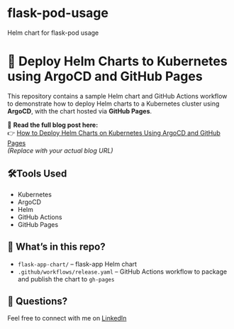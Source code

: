 # flask-pod-usage
Helm chart for flask-pod usage

# 🚀 Deploy Helm Charts to Kubernetes using ArgoCD and GitHub Pages

This repository contains a sample Helm chart and GitHub Actions workflow to demonstrate how to deploy Helm charts to a Kubernetes cluster using **ArgoCD**, with the chart hosted via **GitHub Pages**.

📘 **Read the full blog post here:**  
👉 [How to Deploy Helm Charts on Kubernetes Using ArgoCD and GitHub Pages]([(https://dhruv4503.hashnode.dev/github-pages-as-a-helm-chart-repo-deployment-with-argocd]))  
*(Replace with your actual blog URL)*

## 🛠️Tools Used

- Kubernetes
- ArgoCD
- Helm
- GitHub Actions
- GitHub Pages

## 📂 What’s in this repo?

- `flask-app-chart/` – flask-app Helm chart
- `.github/workflows/release.yaml` – GitHub Actions workflow to package and publish the chart to `gh-pages`

## 💬 Questions?

Feel free to connect with me on [LinkedIn](https://www.linkedin.com/in/dhruv4503)  

